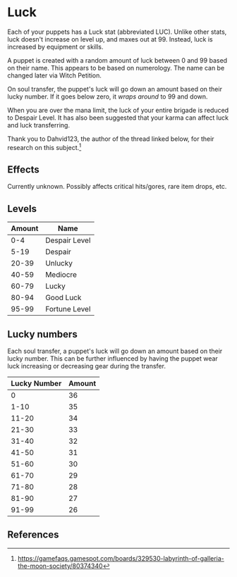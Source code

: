 # Luck

Each of your puppets has a Luck stat (abbreviated LUC). Unlike other stats, luck doesn't increase on level up, and maxes out at 99. Instead, luck is increased by equipment or skills.

A puppet is created with a random amount of luck between 0 and 99 based on their name. This appears to be based on numerology. The name can be changed later via Witch Petition.

On soul transfer, the puppet's luck will go down an amount based on their lucky number. If it goes below zero, it *wraps around* to 99 and down.

When you are over the mana limit, the luck of your entire brigade is reduced to Despair Level. It has also been suggested that your karma can affect luck and luck transferring.

Thank you to Dahvid123, the author of the thread linked below, for their research on this subject.[^1]

## Effects

Currently unknown. Possibly affects critical hits/gores, rare item drops, etc.

## Levels

| Amount | Name          |
| ------ | ------------- |
| 0-4    | Despair Level |
| 5-19   | Despair       |
| 20-39  | Unlucky       |
| 40-59  | Mediocre      |
| 60-79  | Lucky         |
| 80-94  | Good Luck     |
| 95-99  | Fortune Level |

## Lucky numbers

Each soul transfer, a puppet's luck will go down an amount based on their lucky number. This can be further influenced by having the puppet wear luck increasing or decreasing gear during the transfer.

| Lucky Number | Amount |
| ------------ | ------ |
| 0            | 36     |
| 1-10         | 35     |
| 11-20        | 34     |
| 21-30        | 33     |
| 31-40        | 32     |
| 41-50        | 31     |
| 51-60        | 30     |
| 61-70        | 29     |
| 71-80        | 28     |
| 81-90        | 27     |
| 91-99        | 26     |

## References

[^1]: https://gamefaqs.gamespot.com/boards/329530-labyrinth-of-galleria-the-moon-society/80374340
